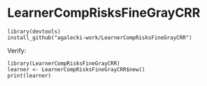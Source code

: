 # LearnerCompRisksFineGrayCRR

```
library(devtools)
install_github("agalecki-work/LearnerCompRisksFineGrayCRR")
```
Verify:

```
library(LearnerCompRisksFineGrayCRR)
learner <- LearnerCompRisksFineGrayCRR$new()
print(learner)
```
